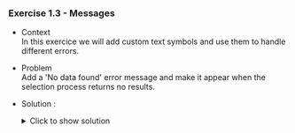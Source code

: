 
### Exercise 1.3 - Messages


- Context \
  In this exercice we will add custom text symbols and use them to handle different errors.
- Problem \
  Add a 'No data found' error message and make it appear when the selection process returns no results.

- Solution :
  <details>
    <summary>Click to show solution</summary>
    
    First we add our text symbol to the text elements
    
    ![No-Data](https://github.com/Fabeure/ABAP-Initiation/blob/main/Images/No_Data.png)


    now lets modify our code to account for the case where the selection process returns no results:

  ```abap
  DATA : s_idsal TYPE ZEXOSALARIES-ID_SAL,
          s_nomsal TYPE ZEXOSALARIES-NOM_SALARIES,
          s_prenomsal TYPE ZEXOSALARIES-PRENOM_SALARIES,
          s_datnaissancesal TYPE ZEXOSALARIES-DATE_DE_NAISSANCE,
          WT_LISTE_SALARIES TYPE TABLE OF ZEXOSALARIES,
          wa_salaries TYPE ZEXOSALARIES.

  SELECT-OPTIONS :
     s_id for s_idsal,
     s_nom for s_nomsal NO INTERVALS,
     s_prenom for s_prenomsal NO INTERVALS,
     s_dat for s_datnaissancesal.


  Select *
  from ZEXOSALARIES
  into table WT_LISTE_SALARIES
  where ID_SAL IN S_ID
  AND NOM_SALARIES IN S_NOM
  AND PRENOM_SALARIES IN S_PRENOM
  AND DATE_DE_NAISSANCE IN S_DAT.

  " sy-subrc will return 0 if atleast 1 result is found
  IF sy-subrc <> 0.
  MESSAGE text-E02 TYPE 'E'.
  ENDIF.

  

  LOOP AT WT_LISTE_SALARIES into wa_salaries.
    WRITE wa_salaries-ID_SAL.
    WRITE wa_salaries-NOM_SALARIES.
    WRITE /. "breakline to make result more readable
  ENDLOOP.
  ```

  ![No-Data](https://github.com/Fabeure/ABAP-Initiation/blob/main/Images/No_Data_Result.png)


  </details>
